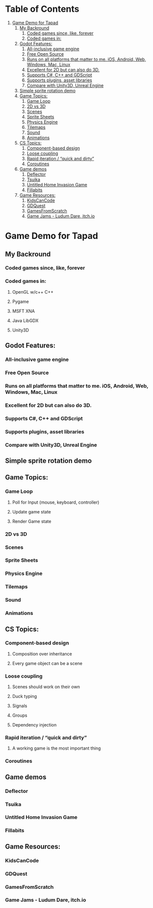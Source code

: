 
# Table of Contents

1.  [Game Demo for Tapad](#org7eab9dc)
    1.  [My Backround](#org9092a35)
        1.  [Coded games since, like, forever](#orgeb0ec84)
        2.  [Coded games in:](#orga64c61a)
    2.  [Godot Features:](#org6da6aef)
        1.  [All-inclusive game engine](#org8a5b084)
        2.  [Free Open Source](#org438ec20)
        3.  [Runs on all platforms that matter to me.  iOS, Android, Web, Windows, Mac, Linux](#orgdee244f)
        4.  [Excellent for 2D but can also do 3D.](#orgc3e3ca5)
        5.  [Supports C#, C++ and GDScript](#orgb062aba)
        6.  [Supports plugins, asset libraries](#org7b5a5d3)
        7.  [Compare with Unity3D, Unreal Engine](#org15243a9)
    3.  [Simple sprite rotation demo](#orgf91d690)
    4.  [Game Topics:](#orgbce8313)
        1.  [Game Loop](#org95b6b4c)
        2.  [2D vs 3D](#org3eeb3de)
        3.  [Scenes](#orgcc63729)
        4.  [Sprite Sheets](#org5235ae1)
        5.  [Physics Engine](#org5f04753)
        6.  [Tilemaps](#orgbd44330)
        7.  [Sound](#org5efb989)
        8.  [Animations](#orgefab490)
    5.  [CS Topics:](#org332da9a)
        1.  [Component-based design](#org053ff38)
        2.  [Loose coupling](#orgf21796d)
        3.  [Rapid iteration / “quick and dirty”](#orgfafaf9d)
        4.  [Coroutines](#org1dd220b)
    6.  [Game demos](#orga309091)
        1.  [Deflector](#orgc14c740)
        2.  [Tsuika](#org0a6bdb3)
        3.  [Untitled Home Invasion Game](#org8e17c67)
        4.  [Fillabits](#orgb40ef35)
    7.  [Game Resources:](#org2c37ab8)
        1.  [KidsCanCode](#orgc06fe1d)
        2.  [GDQuest](#orgaeef1d7)
        3.  [GamesFromScratch](#org7ef55ec)
        4.  [Game Jams - Ludum Dare, itch.io](#orgec1b020)


<a id="org7eab9dc"></a>

# Game Demo for Tapad


<a id="org9092a35"></a>

## My Backround


<a id="orgeb0ec84"></a>

### Coded games since, like, forever


<a id="orga64c61a"></a>

### Coded games in:

1.  OpenGL w/c++ C++

2.  Pygame

3.  MSFT XNA

4.  Java LibGDX

5.  Unity3D


<a id="org6da6aef"></a>

## Godot Features:


<a id="org8a5b084"></a>

### All-inclusive game engine


<a id="org438ec20"></a>

### Free Open Source


<a id="orgdee244f"></a>

### Runs on all platforms that matter to me.  iOS, Android, Web, Windows, Mac, Linux


<a id="orgc3e3ca5"></a>

### Excellent for 2D but can also do 3D.


<a id="orgb062aba"></a>

### Supports C#, C++ and GDScript


<a id="org7b5a5d3"></a>

### Supports plugins, asset libraries


<a id="org15243a9"></a>

### Compare with Unity3D, Unreal Engine


<a id="orgf91d690"></a>

## Simple sprite rotation demo


<a id="orgbce8313"></a>

## Game Topics:


<a id="org95b6b4c"></a>

### Game Loop

1.  Poll for Input (mouse, keyboard, controller)

2.  Update game state

3.  Render Game state


<a id="org3eeb3de"></a>

### 2D vs 3D


<a id="orgcc63729"></a>

### Scenes


<a id="org5235ae1"></a>

### Sprite Sheets


<a id="org5f04753"></a>

### Physics Engine


<a id="orgbd44330"></a>

### Tilemaps


<a id="org5efb989"></a>

### Sound


<a id="orgefab490"></a>

### Animations


<a id="org332da9a"></a>

## CS Topics:


<a id="org053ff38"></a>

### Component-based design

1.  Composition over inheritance

2.  Every game object can be a scene


<a id="orgf21796d"></a>

### Loose coupling

1.  Scenes should work on their own

2.  Duck typing

3.  Signals

4.  Groups

5.  Dependency injection


<a id="orgfafaf9d"></a>

### Rapid iteration / “quick and dirty”

1.  A working game is the most important thing


<a id="org1dd220b"></a>

### Coroutines


<a id="orga309091"></a>

## Game demos


<a id="orgc14c740"></a>

### Deflector


<a id="org0a6bdb3"></a>

### Tsuika


<a id="org8e17c67"></a>

### Untitled Home Invasion Game


<a id="orgb40ef35"></a>

### Fillabits


<a id="org2c37ab8"></a>

## Game Resources:


<a id="orgc06fe1d"></a>

### KidsCanCode


<a id="orgaeef1d7"></a>

### GDQuest


<a id="org7ef55ec"></a>

### GamesFromScratch


<a id="orgec1b020"></a>

### Game Jams - Ludum Dare, itch.io


